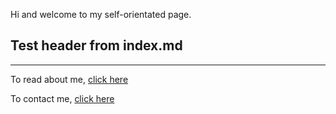Hi and welcome to my self-orientated page.


## Test header from index.md
---
To read about me, [click here](pages/about.md)

To contact me, [click here](pages/contact.md)
